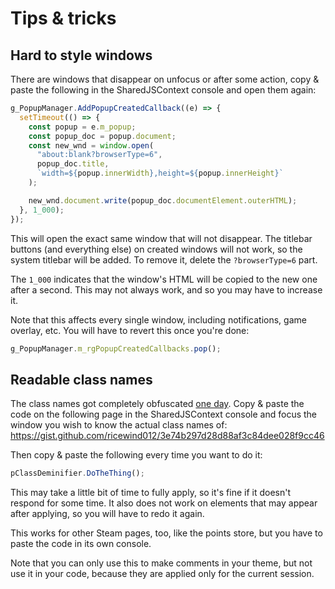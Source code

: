 # Tips & tricks

## Hard to style windows

There are windows that disappear on unfocus or after some action, copy & paste the following in the SharedJSContext console and open them again:

```js
g_PopupManager.AddPopupCreatedCallback((e) => {
  setTimeout(() => {
    const popup = e.m_popup;
    const popup_doc = popup.document;
    const new_wnd = window.open(
      "about:blank?browserType=6",
      popup_doc.title,
      `width=${popup.innerWidth},height=${popup.innerHeight}`
    );

    new_wnd.document.write(popup_doc.documentElement.outerHTML);
  }, 1_000);
});
```

This will open the exact same window that will not disappear. The titlebar buttons (and everything else) on created windows will not work, so the system titlebar will be added. To remove it, delete the `?browserType=6` part.

The `1_000` indicates that the window's HTML will be copied to the new one after a second. This may not always work, and so you may have to increase it.

Note that this affects every single window, including notifications, game overlay, etc. You will have to revert this once you're done:

```js
g_PopupManager.m_rgPopupCreatedCallbacks.pop();
```

## Readable class names

The class names got completely obfuscated [one day](https://github.com/SteamDatabase/SteamTracking/commit/a0f82423f4c422f616253d5825fd8bf453367f3a). Copy & paste the code on the following page in the SharedJSContext console and focus the window you wish to know the actual class names of: https://gist.github.com/ricewind012/3e74b297d28d88af3c84dee028f9cc46

Then copy & paste the following every time you want to do it:

```js
pClassDeminifier.DoTheThing();
```

This may take a little bit of time to fully apply, so it's fine if it doesn't respond for some time. It also does not work on elements that may appear after applying, so you will have to redo it again.

This works for other Steam pages, too, like the points store, but you have to paste the code in its own console.

Note that you can only use this to make comments in your theme, but not use it in your code, because they are applied only for the current session.
